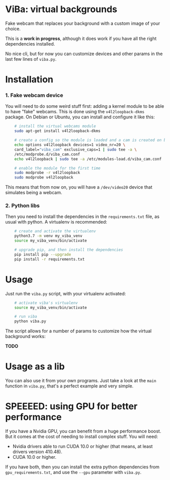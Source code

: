 # ViBa: virtual backgrounds

Fake webcam that replaces your background with a custom image of your choice.

This is a **work in progress**, although it does work if you have all the right dependencies installed.

No nice cli, but for now you can customize devices and other params in the last few lines of `viba.py`.

# Installation

### 1. Fake webcam device

You will need to do some weird stuff first: adding a kernel module to be able to have "fake" webcams.
This is done using the `v4l2loopback-dkms` package. On Debian or Ubuntu, you can install and configure it like this:

```bash
    # install the virtual webcams module
    sudo apt-get install v4l2loopback-dkms

    # create a config so the module is loaded and a cam is created on boot
    echo options v4l2loopback devices=1 video_nr=20 \
    card_label="viba_cam" exclusive_caps=1 | sudo tee -a \
    /etc/modprobe.d/viba_cam.conf
    echo v4l2loopback | sudo tee -a /etc/modules-load.d/viba_cam.conf

    # enable the module for the first time
    sudo modprobe -r v4l2loopback
    sudo modprobe v4l2loopback
```

This means that from now on, you will have a `/dev/video20` device that simulates being a webcam.

### 2. Python libs

Then you need to install the dependencies in the `requirements.txt` file, as usual with python. 
A virtualenv is recommended:

```bash
    # create and activate the virtualenv
    python3.7 -m venv my_viba_venv
    source my_viba_venv/bin/activate

    # upgrade pip, and then install the dependencies
    pip install pip --upgrade
    pip install -r requirements.txt
```


# Usage

Just run the `viba.py` script, with your virtualenv activated:

```bash
    # activate viba's virtualenv
    source my_viba_venv/bin/activate

    # run viba
    python viba.py
```

The script allows for a number of params to customize how the virtual background works:

**TODO**

# Usage as a lib

You can also use it from your own programs. Just take a look at the `main` function in `viba.py`, that's a perfect example and very simple.

# SPEEEED: using GPU for better performance

If you have a Nvidia GPU, you can benefit from a huge performance boost. 
But it comes at the cost of needing to install complex stuff. You will need:

- Nvidia drivers able to run CUDA 10.0 or higher (that means, at least drivers version 410.48).
- CUDA 10.0 or higher.

If you have both, then you can install the extra python dependencies from `gpu_requirements.txt`, and use the `--gpu` parameter with `viba.py`.

